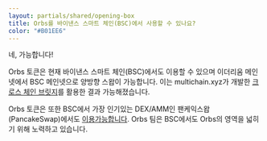 ```yaml
---
layout: partials/shared/opening-box
title: Orbs를 바이낸스 스마트 체인(BSC)에서 사용할 수 있나요?
color: "#B01EE6"
---
```


네, 가능합니다!

Orbs 토큰은 현재 바이낸스 스마트 체인(BSC)에서도 이용할 수 있으며 이더리움 메인넷에서 BSC 메인넷으로 양방향 스왑이 가능합니다. 이는 multichain.xyz가 개발한 [크로스 체인 브릿지](orbs-is-now-live-on-binance-smart-chain-via-anyswap-cross-chain-bridge)를 활용한 결과 가능해졌습니다.

Orbs 토큰은 또한 BSC에서 가장 인기있는 DEX/AMM인 팬케익스왑(PancakeSwap)에서도 [이용가능합니다](orbs-is-now-live-on-pancakeswap). Orbs 팀은 BSC에서도 Orbs의 영역을 넓히기 위해 노력하고 있습니다.
